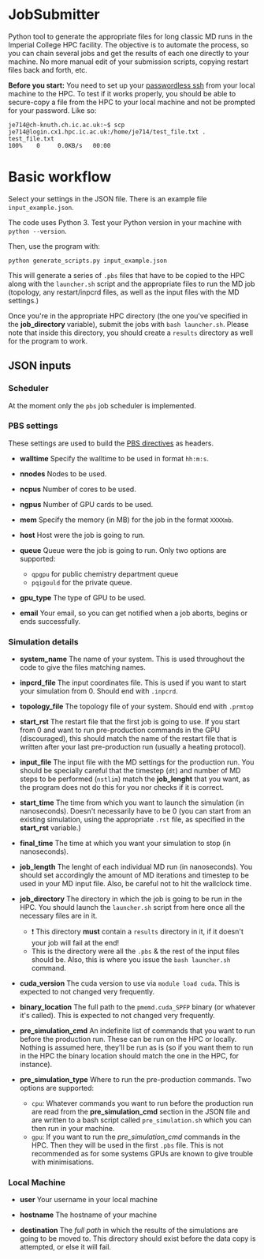 # JobSubmitter
Python tool to generate the appropriate files for long classic MD runs in the Imperial College HPC facility.
The objective is to automate the process, so you can chain several jobs and get the results of each one directly
to your machine. No more manual edit of your submission scripts, copying restart files back and forth, etc.

**Before you start:** You need to set up your [passwordless ssh](http://www.linuxproblem.org/art_9.html) from your local machine to the HPC.
To test if it works properly, you should be able to secure-copy a file from the HPC to your local machine
and not be prompted for your password. Like so: 
```
je714@ch-knuth.ch.ic.ac.uk:~$ scp je714@login.cx1.hpc.ic.ac.uk:/home/je714/test_file.txt .
test_file.txt                                                                                                                                      100%    0     0.0KB/s   00:00
```
# Basic workflow
Select your settings in the JSON file. There is an example file `input_example.json`.

The code uses Python 3. Test your Python version in your machine with `python --version`.

Then, use the program with:
```
python generate_scripts.py input_example.json
```
This will generate a series of `.pbs` files that have to be copied to the HPC along with the `launcher.sh` script and the appropriate
files to run the MD job (topology, any restart/inpcrd files, as well as the input files with the MD settings.)

Once you're in the appropriate HPC directory (the one you've specified in the **job_directory** variable),
submit the jobs with `bash launcher.sh`. Please note that inside this directory, you should create a `results` directory as well
for the program to work.

## JSON inputs

### Scheduler
At the moment only the `pbs` job scheduler is implemented.

### PBS settings
These settings are used to build the [PBS directives](https://www.osc.edu/supercomputing/batch-processing-at-osc/pbs-directives-summary) as headers.
* **walltime** Specify the walltime to be used in format `hh:m:s`.

* **nnodes** Nodes to be used.

* **ncpus** Number of cores to be used.

* **ngpus** Number of GPU cards to be used.

* **mem** Specify the memory (in MB) for the job in the format `XXXXmb`.

* **host** Host were the job is going to run.

* **queue** Queue were the job is going to run. Only two options are supported:
  * `qpgpu` for public chemistry department queue
  * `pqigould` for the private queue.

* **gpu_type** The type of GPU to be used. 

* **email** Your email, so you can get notified when a job aborts, begins or ends successfully.

### Simulation details
* **system_name** The name of your system. This is used throughout the code to give the files matching names.

* **inpcrd_file** The input coordinates file. This is used if you want to start your simulation from 0. Should end with `.inpcrd`.

* **topology_file** The topology file of your system. Should end with `.prmtop`

* **start_rst** The restart file that the first job is going to use. If you start from 0 and want to run pre-production commands
in the GPU (discouraged), this should match the name of the restart file that is written after your last pre-production run 
(usually a heating protocol).

* **input_file** The input file with the MD settings for the production run. You should be specially careful that the
timestep (`dt`) and number of MD steps to be performed (`nstlim`) match the **job_lenght** that you want,
as the program does not do this for you nor checks if it is correct.

* **start_time** The time from which you want to launch the simulation (in nanoseconds). Doesn't necessarily have to be
0 (you can start from an existing simulation, using the appropriate `.rst` file, as specified in the **start_rst** variable.)

* **final_time** The time at which you want your simulation to stop (in nanoseconds).

* **job_length** The lenght of each individual MD run (in nanoseconds). You should set accordingly the amount of MD iterations and timestep to
be used in your MD input file. Also, be careful not to hit the wallclock time.

* **job_directory** The directory in which the job is going to be run in the HPC. You should launch the `launcher.sh` script 
from here once all the necessary files are in it.
  * :exclamation: This directory **must** contain a `results` directory in it, if it doesn't your job will fail at the end!
  * This is the directory were all the `.pbs` & the rest of the input files should be. Also, this is where you issue the `bash launcher.sh` command.

* **cuda_version** The cuda version to use via `module load cuda`. This is expected to not changed very frequently.

* **binary_location** The full path to the `pmemd.cuda_SPFP` binary (or whatever it's called). This is expected to not changed very frequently.

* **pre_simulation_cmd** An indefinite list of commands that you want to run before the production run. These can be run on the
HPC or locally. Nothing is assumed here, they'll be run as is (so if you want them to run in the HPC the binary location
should match the one in the HPC, for instance).

* **pre_simulation_type** Where to run the pre-production commands. Two options are supported:

  * `cpu`: Whatever commands you want to run before the production run are read from the **pre_simulation_cmd**
        section in the JSON file and are written to a bash script called `pre_simulation.sh` which you can then
        run in your machine.
  * `gpu`: If you want to run the *pre_simulation_cmd* commands in the HPC. Then they will be used in the first
        `.pbs` file. This is not recommended as for some systems GPUs are known to give trouble with minimisations.



### Local Machine
* **user** Your username in your local machine

* **hostname** The hostname of your machine

* **destination** The *full path* in which the results of the simulations are going to be moved to. This directory should
exist before the data copy is attempted, or else it will fail.

